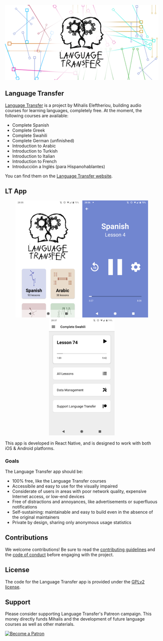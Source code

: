<p align="center">
  <img src="./resources/google-play-store/feature-graphic.png" alt="LT logo" width="720">
</p>

## Language Transfer

[Language Transfer](https://www.languagetransfer.org/) is a project by Mihalis Eleftheriou, building audio courses for learning languages, completely free. At the moment, the following courses are available:

- Complete Spanish
- Complete Greek
- Complete Swahili
- Complete German (unfinished)
- Introduction to Arabic
- Introduction to Turkish
- Introduction to Italian
- Introduction to French
- Introducción a Inglés (para Hispanohablantes)

You can find them on the [Language Transfer website](https://www.languagetransfer.org/free-courses-1).

## LT App

<p align="center">
  <img src="./resources/google-play-store/screenshots/Screenshot_20200520-203515.png" alt="App screenshot: home page" width="216" height="384">
  <img src="./resources/google-play-store/screenshots/Screenshot_20200520-203610.png" alt="App screenshot: listen page" width="216" height="384">
  <img src="./resources/google-play-store/screenshots/Screenshot_20200520-203755.png" alt="App screenshot: language home page" width="216" height="384">
</p>

This app is developed in React Native, and is designed to work with both iOS & Android platforms.

### Goals

The Language Transfer app should be:

- 100% free, like the Language Transfer courses
- Accessibile and easy to use for the visually impaired
- Considerate of users in areas with poor network quality, expensive Internet access, or low-end devices
- Free of distractions and annoyances, like advertisements or superfluous notifications
- Self-sustaining: maintainable and easy to build even in the absence of the original maintainers
- Private by design, sharing only anonymous usage statistics

## Contributions

We welcome contributions! Be sure to read the [contributing guidelines](./CONTRIBUTING.md) and the [code of conduct](./CODE_OF_CONDUCT.md) before engaging with the project.

## License

The code for the Language Transfer app is provided under the [GPLv2 license](./LICENSE).

## Support

Please consider supporting Language Transfer's Patreon campaign. This money directly funds Mihalis and the development of future language courses as well as other materials.

<a href="https://www.patreon.com/languagetransfer"><img alt="Become a Patron" src="https://c5.patreon.com/external/logo/become_a_patron_button.png"></a>
